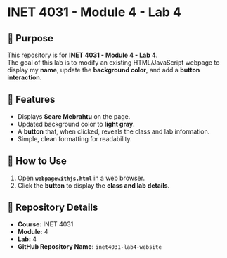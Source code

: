 # INET 4031 - Module 4 - Lab 4

## 📌 Purpose
This repository is for **INET 4031 - Module 4 - Lab 4**.  
The goal of this lab is to modify an existing HTML/JavaScript webpage to display my **name**, update the **background color**, and add a **button interaction**.

## 🔹 Features
- Displays **Seare Mebrahtu** on the page.
- Updated background color to **light gray**.
- A **button** that, when clicked, reveals the class and lab information.
- Simple, clean formatting for readability.

## 🔹 How to Use
1. Open **`webpagewithjs.html`** in a web browser.
2. Click the **button** to display the **class and lab details**.

## 📂 Repository Details
- **Course:** INET 4031  
- **Module:** 4  
- **Lab:** 4  
- **GitHub Repository Name:** `inet4031-lab4-website` 
